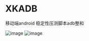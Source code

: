 # XKADB
移动端android 稳定性压测脚本adb整和

![image](https://user-images.githubusercontent.com/8369593/110739945-1462d680-826d-11eb-84e5-b491fef90739.png)
![image](https://user-images.githubusercontent.com/8369593/110739965-1fb60200-826d-11eb-9f72-cebb75ad0be0.png)

